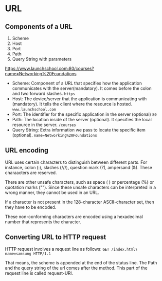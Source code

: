 # URL

## Components of a URL
1. Scheme
2. Host
3. Port
3. Path
4. Query String with parameters

https://www.launchschool.com:80/courses?name=Networking%20Foundations

* Scheme: Component of a URL that specifies how the application communicates with the server(mandatory). It comes before the colon and two forward slashes. `https`
* Host: The device/server that the application is communicating with (mandatory). It tells the client where the resource is hosted. `www.launchschool.com`
* Port: The identifier for the specific application in the server (optional) `80`
* Path: The location inside of the server (optional). It specifies the local resource in the server. `/courses`
* Query String: Extra information we pass to locate the specific item (optional). `name=Networking%20Foundations`

## URL encoding

URL uses certain characters to distinguish between different parts. For instance, colon (:), slashes (///), question mark (?), ampersand (&). These charaacters are reserved. 

There are other unsafe characters, such as space ( ) or percentage (%) or quotation marks (""). Since these unsafe characters can be interpreted in a wrong manner, they cannot be used in an URL. 

If a character is not present in the 128-character ASCII-character set, then they have to be encoded.

These non-conforming characters are encoded using a hexadecimal number that represents the character.

## Converting URL to HTTP request

HTTP request involves a request line as follows:
`GET /index.html?name=samsung HTTP/1.1`

That means, the scheme is appended at the end of the status line. The Path and the query string of the url comes after the method. This part of the request line is called request-URI. 
